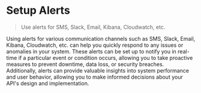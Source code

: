 # Setup Alerts

> Use alerts for SMS, Slack, Email, Kibana, Cloudwatch, etc.

Using alerts for various communication channels such as SMS, Slack, Email, Kibana, Cloudwatch, etc. can help you quickly respond to any issues or anomalies in your system. These alerts can be set up to notify you in real-time if a particular event or condition occurs, allowing you to take proactive measures to prevent downtime, data loss, or security breaches. Additionally, alerts can provide valuable insights into system performance and user behavior, allowing you to make informed decisions about your API's design and implementation.